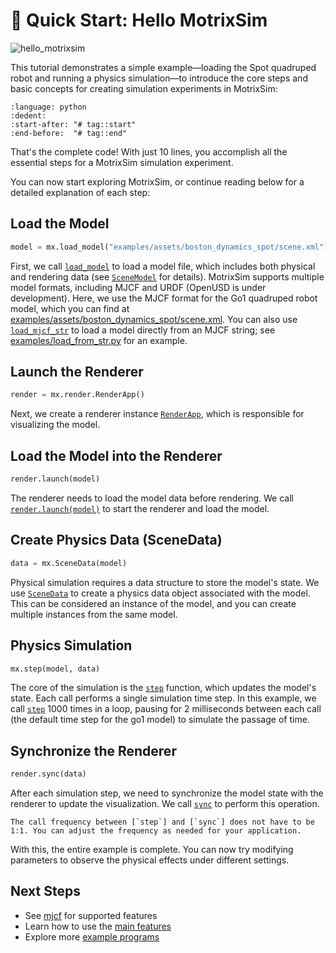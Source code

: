 # 🚀 Quick Start: Hello MotrixSim

![hello_motrixsim](/_static/images/hello_motrixsim.png)

This tutorial demonstrates a simple example—loading the Spot quadruped robot and running a physics simulation—to introduce the core steps and basic concepts for creating simulation experiments in MotrixSim:

```{literalinclude} ../../../../../examples/hello_motrixsim.py
:language: python
:dedent:
:start-after: "# tag::start"
:end-before:  "# tag::end"
```

That's the complete code! With just 10 lines, you accomplish all the essential steps for a MotrixSim simulation experiment.

You can now start exploring MotrixSim, or continue reading below for a detailed explanation of each step:

## Load the Model

```python
model = mx.load_model("examples/assets/boston_dynamics_spot/scene.xml")
```

First, we call [`load_model`] to load a model file, which includes both physical and rendering data (see [`SceneModel`] for details).
MotrixSim supports multiple model formats, including MJCF and URDF (OpenUSD is under development). Here, we use the MJCF format for the Go1 quadruped robot model, which you can find at [examples/assets/boston_dynamics_spot/scene.xml].
You can also use [`load_mjcf_str`] to load a model directly from an MJCF string; see [examples/load_from_str.py] for an example.

## Launch the Renderer

```python
render = mx.render.RenderApp()
```

Next, we create a renderer instance [`RenderApp`], which is responsible for visualizing the model.

## Load the Model into the Renderer

```python
render.launch(model)
```

The renderer needs to load the model data before rendering. We call [`render.launch(model)`] to start the renderer and load the model.

## Create Physics Data (SceneData)

```python
data = mx.SceneData(model)
```

Physical simulation requires a data structure to store the model's state. We use [`SceneData`] to create a physics data object associated with the model. This can be considered an instance of the model, and you can create multiple instances from the same model.

## Physics Simulation

```python
mx.step(model, data)
```

The core of the simulation is the [`step`] function, which updates the model's state. Each call performs a single simulation time step.
In this example, we call [`step`] 1000 times in a loop, pausing for 2 milliseconds between each call (the default time step for the go1 model) to simulate the passage of time.

## Synchronize the Renderer

```python
render.sync(data)
```

After each simulation step, we need to synchronize the model state with the renderer to update the visualization. We call [`sync`] to perform this operation.

```{note}
The call frequency between [`step`] and [`sync`] does not have to be 1:1. You can adjust the frequency as needed for your application.
```

With this, the entire example is complete. You can now try modifying parameters to observe the physical effects under different settings.

## Next Steps

-   See [mjcf](mjcf.md) for supported features
-   Learn how to use the [main features](../main_function/scene_model.md)
-   Explore more [example programs](../overview/examples.md)

[`load_model`]: motrixsim.load_model
[`SceneModel`]: ../main_function/scene_model.md
[`load_mjcf_str`]: motrixsim.load_mjcf_str
[examples/assets/boston_dynamics_spot/scene.xml]: ../../../../../examples/assets/boston_dynamics_spot/scene.xml
[examples/load_from_str.py]: ../../../../../examples/load_from_str.py
[`RenderApp`]: ../main_function/render.md
[`render.launch(model)`]: motrixsim.render.RenderApp.launch
[`SceneData`]: ../main_function/scene_model.md
[`step`]: motrixsim.step
[`sync`]: motrixsim.render.RenderApp.sync
